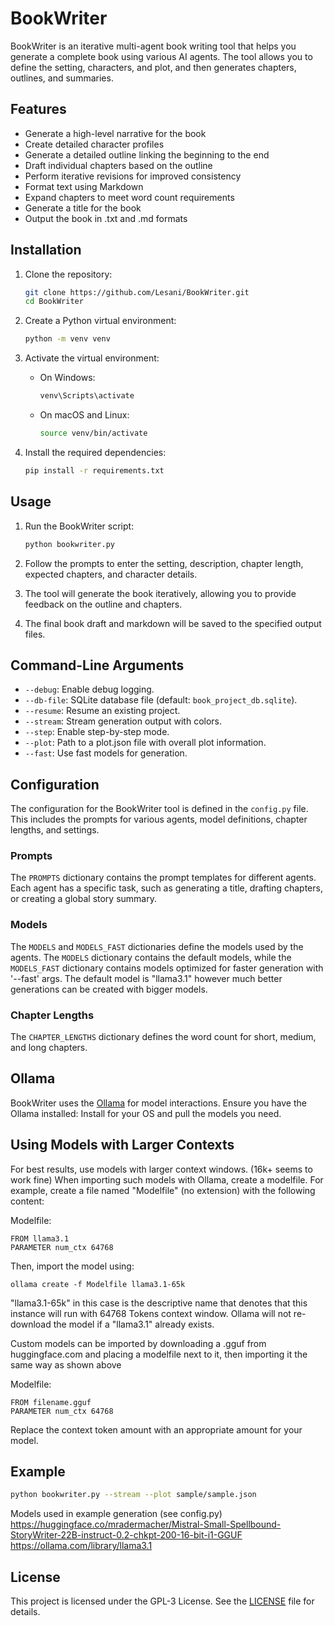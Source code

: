 # BookWriter

BookWriter is an iterative multi-agent book writing tool that helps you generate a complete book using various AI agents. The tool allows you to define the setting, characters, and plot, and then generates chapters, outlines, and summaries.

## Features

- Generate a high-level narrative for the book
- Create detailed character profiles
- Generate a detailed outline linking the beginning to the end
- Draft individual chapters based on the outline
- Perform iterative revisions for improved consistency
- Format text using Markdown
- Expand chapters to meet word count requirements
- Generate a title for the book
- Output the book in .txt and .md formats

## Installation

1. Clone the repository:

    ```sh
    git clone https://github.com/Lesani/BookWriter.git
    cd BookWriter
    ```

2. Create a Python virtual environment:

    ```sh
    python -m venv venv
    ```

3. Activate the virtual environment:

    - On Windows:

        ```sh
        venv\Scripts\activate
        ```

    - On macOS and Linux:

        ```sh
        source venv/bin/activate
        ```

4. Install the required dependencies:

    ```sh
    pip install -r requirements.txt
    ```

## Usage

1. Run the BookWriter script:

    ```sh
    python bookwriter.py
    ```

2. Follow the prompts to enter the setting, description, chapter length, expected chapters, and character details.

3. The tool will generate the book iteratively, allowing you to provide feedback on the outline and chapters.

4. The final book draft and markdown will be saved to the specified output files.

## Command-Line Arguments

- `--debug`: Enable debug logging.
- `--db-file`: SQLite database file (default: `book_project_db.sqlite`).
- `--resume`: Resume an existing project.
- `--stream`: Stream generation output with colors.
- `--step`: Enable step-by-step mode.
- `--plot`: Path to a plot.json file with overall plot information.
- `--fast`: Use fast models for generation.

## Configuration

The configuration for the BookWriter tool is defined in the `config.py` file. This includes the prompts for various agents, model definitions, chapter lengths, and settings.

### Prompts

The `PROMPTS` dictionary contains the prompt templates for different agents. Each agent has a specific task, such as generating a title, drafting chapters, or creating a global story summary.

### Models

The `MODELS` and `MODELS_FAST` dictionaries define the models used by the agents. The `MODELS` dictionary contains the default models, while the `MODELS_FAST` dictionary contains models optimized for faster generation with '--fast' args.
The default model is "llama3.1" however much better generations can be created with bigger models.

### Chapter Lengths

The `CHAPTER_LENGTHS` dictionary defines the word count for short, medium, and long chapters.

## Ollama

BookWriter uses the [Ollama](https://ollama.com) for model interactions. Ensure you have the Ollama installed:
Install for your OS and pull the models you need.

## Using Models with Larger Contexts

For best results, use models with larger context windows. (16k+ seems to work fine) When importing such models with Ollama, create a modelfile. For example, create a file named "Modelfile" (no extension) with the following content:

Modelfile:
```
FROM llama3.1
PARAMETER num_ctx 64768
```

Then, import the model using:
```
ollama create -f Modelfile llama3.1-65k
```

"llama3.1-65k" in this case is the descriptive name that denotes that this instance will run with 64768 Tokens context window.
Ollama will not re-download the model if a "llama3.1" already exists.

Custom models can be imported by downloading a .gguf from huggingface.com and placing a modelfile next to it, then importing it the same way as shown above

Modelfile:
```
FROM filename.gguf
PARAMETER num_ctx 64768
```

Replace the context token amount with an appropriate amount for your model.

## Example

```sh
python bookwriter.py --stream --plot sample/sample.json
```

Models used in example generation (see config.py)
https://huggingface.co/mradermacher/Mistral-Small-Spellbound-StoryWriter-22B-instruct-0.2-chkpt-200-16-bit-i1-GGUF
https://ollama.com/library/llama3.1

## License

This project is licensed under the GPL-3 License. See the [LICENSE](LICENSE) file for details.